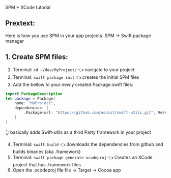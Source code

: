 SPM + XCode tutorial<!--more--> 

## Prextext:
Here is how you use SPM in your app projects. SPM -> Swift package manager 

## 1. Create SPM files:

1. Terminal: ``cd ~/dev/MyProject/`` 👈 navigate to your project
2. Terminal: ``swift package init`` 👈 creates the initial SPM files  
3. Add the bellow to your newly created Package.swift files: 
```swift
import PackageDescription
let package = Package(
    name: "MyProject",
	dependencies: [
		.Package(url: "https://github.com/eonist/swift-utils.git", Version(0, 0, 0, prereleaseIdentifiers: ["alpha", "3"]))
    ]
)
```
👆 basically adds Swift-utils as a third Party framework in your project


4. Terminal: ``swift build`` 👈 downloads the dependencies from github and builds binaries (aka .framework)  
5. Terminal: ``swift package generate-xcodeproj`` 👈  Creates an XCode project that has .framework files
6. Open the .xcodeproj file file -> Target -> Cocoa app